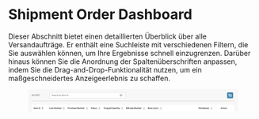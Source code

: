 # Shipment Order Dashboard

Dieser Abschnitt bietet einen detaillierten Überblick über alle Versandaufträge. Er enthält eine Suchleiste mit verschiedenen Filtern, die Sie auswählen können, um Ihre Ergebnisse schnell einzugrenzen. Darüber hinaus können Sie die Anordnung der Spaltenüberschriften anpassen, indem Sie die Drag-and-Drop-Funktionalität nutzen, um ein maßgeschneidertes Anzeigeerlebnis zu schaffen.

<figure><img src="../../.gitbook/assets/shipment-order-dashboard.png" alt=""><figcaption></figcaption></figure>
